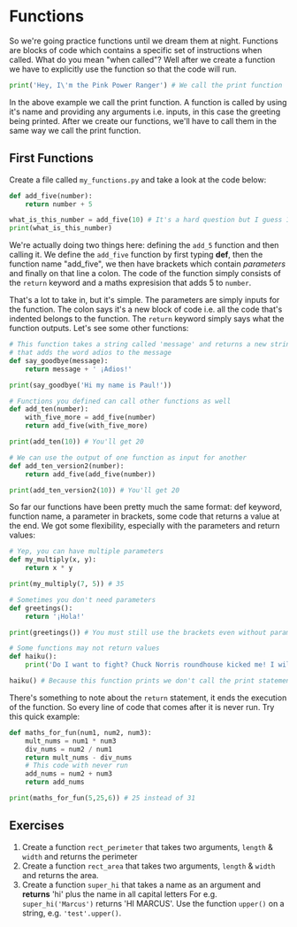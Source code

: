# Functions

So we're going practice functions until we dream them at night. Functions are blocks of code which contains a specific set of instructions when called. What do you mean "when called"? Well after we create a function we have to explicitly use the function so that the code will run.

```python
print('Hey, I\'m the Pink Power Ranger') # We call the print function
```

In the above example we call the print function. A function is called by using it's name and providing any arguments i.e. inputs, in this case the greeting being printed. After we create our functions, we'll have to call them in the same way we call the print function.

## First Functions

Create a file called `my_functions.py` and take a look at the code below:

```python
def add_five(number):
    return number + 5

what_is_this_number = add_five(10) # It's a hard question but I guess 15...
print(what_is_this_number)
```

We're actually doing two things here: defining the `add_5` function and then calling it. We define the `add_five` function by first typing **def**, then the function name "add_five", we then have brackets which contain *parameters* and finally on that line a colon. The code of the function simply consists of the `return` keyword and a maths expresision that adds 5 to `number`.

That's a lot to take in, but it's simple. The parameters are simply inputs for the function. The colon says it's a new block of code i.e. all the code that's indented belongs to the function. The `return` keyword simply says what the function outputs. Let's see some other functions:

```python
# This function takes a string called 'message' and returns a new string
# that adds the word adios to the message
def say_goodbye(message):
    return message + ' ¡Adios!'

print(say_goodbye('Hi my name is Paul!'))

# Functions you defined can call other functions as well
def add_ten(number):
    with_five_more = add_five(number)
    return add_five(with_five_more)

print(add_ten(10)) # You'll get 20

# We can use the output of one function as input for another
def add_ten_version2(number):
    return add_five(add_five(number))

print(add_ten_version2(10)) # You'll get 20
```

So far our functions have been pretty much the same format: def keyword, function name, a parameter in brackets, some code that returns a value at the end. We got some flexibility, especially with the parameters and return values:

```python
# Yep, you can have multiple parameters
def my_multiply(x, y):
    return x * y

print(my_multiply(7, 5)) # 35

# Sometimes you don't need parameters
def greetings():
    return '¡Hola!'

print(greetings()) # You must still use the brackets even without parameters!

# Some functions may not return values
def haiku():
    print('Do I want to fight? Chuck Norris roundhouse kicked me! I will fight no more...')

haiku() # Because this function prints we don't call the print statement again
```

There's something to note about the `return` statement, it ends the execution of the function. So every line of code that comes after it is never run. Try this quick example:

```python
def maths_for_fun(num1, num2, num3):
    mult_nums = num1 * num3
    div_nums = num2 / num1
    return mult_nums - div_nums
    # This code with never run
    add_nums = num2 + num3
    return add_nums

print(maths_for_fun(5,25,6)) # 25 instead of 31
```

## Exercises

1. Create a function `rect_perimeter` that takes two arguments, `length` & `width` and returns the perimeter
2. Create a function `rect_area` that takes two arguments, `length` & `width` and returns the area.
3. Create a function `super_hi` that takes a name as an argument and **returns** 'hi' plus the name in all capital letters For e.g. `super_hi('Marcus')` returns 'HI MARCUS'. Use the function `upper()` on a string,  e.g. `'test'.upper()`.
